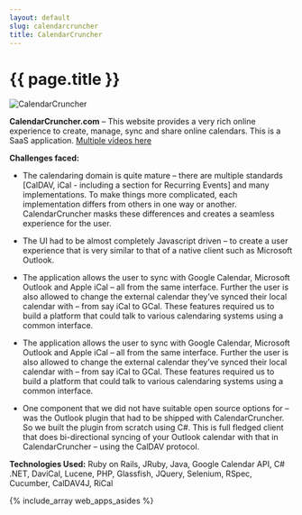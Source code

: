 ```yaml
---
layout: default
slug: calendarcruncher
title: CalendarCruncher
---
```

<div class="span9">
  <h1>{{ page.title }}</h1>
  <div class="row-fluid">
    <div class="span5 main-image-container">
      <img src="/images/159__320x240_calendarcruncher.png" alt="CalendarCruncher" title="" />
    </div>
    <p><strong>CalendarCruncher.com</strong> – This website provides a very rich online experience to create, manage, sync and share online calendars. This is a SaaS application. <a href="http://www.calendarcruncher.com/tour">Multiple videos here</a></p>
    <p><strong>Challenges faced:</strong></p>
    <ul>
      <li><p>The calendaring domain is quite mature – there are multiple standards [CalDAV, iCal - including a section for Recurring Events] and many implementations. To make things more complicated, each implementation differs from others in one way or another. CalendarCruncher masks these differences and creates a seamless experience for the user.</p></li>
      <li><p>The UI had to be almost completely Javascript driven – to create a user experience that is very similar to that of a native client such as Microsoft Outlook.</p></li>
      <li><p>The application allows the user to sync with Google Calendar, Microsoft Outlook and Apple iCal – all from the same interface. Further the user is also allowed to change the external calendar they’ve synced their local calendar with – from say iCal to GCal. These features required us to build a platform that could talk to various calendaring systems using a common interface.</p></li>
      <li><p>The application allows the user to sync with Google Calendar, Microsoft Outlook and Apple iCal – all from the same interface. Further the user is also allowed to change the external calendar they’ve synced their local calendar with – from say iCal to GCal. These features required us to build a platform that could talk to various calendaring systems using a common interface.</p></li>
      <li><p>One component that we did not have suitable open source options for – was the Outlook plugin that had to be shipped with CalendarCruncher. So we built the plugin from scratch using C#. This is full fledged client that does bi-directional syncing of your Outlook calendar with that in CalendarCruncher – using the CalDAV protocol.</p></li>
    </ul>
    <p>
      <strong>Technologies Used:</strong> Ruby on Rails, JRuby, Java, Google Calendar API, C# .NET, DaviCal, Lucene, PHP, Glassfish, JQuery, Selenium, RSpec, Cucumber, CalDAV4J, RiCal
    </p>  
  </div>
</div>
<div class="sidebar-nav span3">
  {% include_array web_apps_asides %}
</div>


